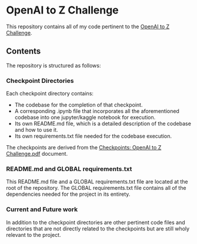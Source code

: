 # OpenAI to Z Challenge

This repository contains all of my code pertinent to the [OpenAI to Z Challenge](https://openai.com/openai-to-z-challenge/).

## Contents

The repository is structured as follows:

### Checkpoint Directories

Each checkpoint directory contains:
- The codebase for the completion of that checkpoint.
- A corresponding .ipynb file that incorporates all the aforementioned codebase into one jupyter/kaggle notebook for execution.
- Its own README.md file, which is a detailed description of the codebase and how to use it.
- Its own requirements.txt file needed for the codebase execution.

The checkpoints are derived from the [Checkpoints: OpenAI to Z Challenge.pdf](https://cdn.openai.com/pdf/a9455c3b-c6e1-49cf-a5cc-c40ed07c0b9f/checkpoints-openai-to-z-challenge.pdf) document.

### README.md and GLOBAL requirements.txt

This README.md file and a GLOBAL requirements.txt file are located at the root of the repository.
The GLOBAL requirements.txt file contains all of the dependencies needed for the project in its entirety.

### Current and Future work

In addition to the checkpoint directories are other pertinent code files and directories that are not directly related to the checkpoints but are still wholy relevant to the project.
